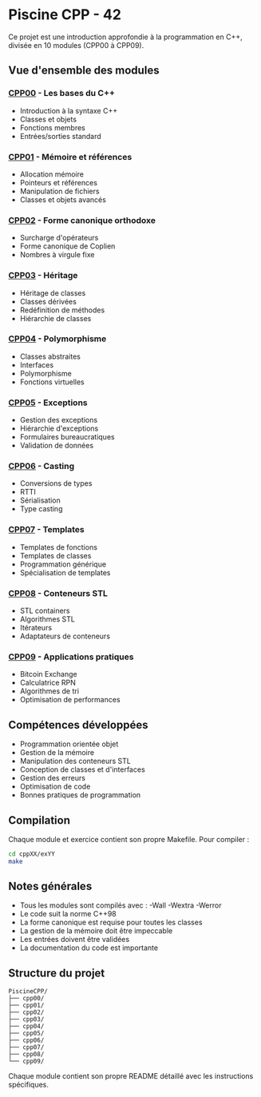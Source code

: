 # Piscine CPP - 42

Ce projet est une introduction approfondie à la programmation en C++, divisée en 10 modules (CPP00 à CPP09).

## Vue d'ensemble des modules

### [CPP00](./cpp00) - Les bases du C++
- Introduction à la syntaxe C++
- Classes et objets
- Fonctions membres
- Entrées/sorties standard

### [CPP01](./cpp01) - Mémoire et références
- Allocation mémoire
- Pointeurs et références
- Manipulation de fichiers
- Classes et objets avancés

### [CPP02](./cpp02) - Forme canonique orthodoxe
- Surcharge d'opérateurs
- Forme canonique de Coplien
- Nombres à virgule fixe

### [CPP03](./cpp03) - Héritage
- Héritage de classes
- Classes dérivées
- Redéfinition de méthodes
- Hiérarchie de classes

### [CPP04](./cpp04) - Polymorphisme
- Classes abstraites
- Interfaces
- Polymorphisme
- Fonctions virtuelles

### [CPP05](./cpp05) - Exceptions
- Gestion des exceptions
- Hiérarchie d'exceptions
- Formulaires bureaucratiques
- Validation de données

### [CPP06](./cpp06) - Casting
- Conversions de types
- RTTI
- Sérialisation
- Type casting

### [CPP07](./cpp07) - Templates
- Templates de fonctions
- Templates de classes
- Programmation générique
- Spécialisation de templates

### [CPP08](./cpp08) - Conteneurs STL
- STL containers
- Algorithmes STL
- Itérateurs
- Adaptateurs de conteneurs

### [CPP09](./cpp09) - Applications pratiques
- Bitcoin Exchange
- Calculatrice RPN
- Algorithmes de tri
- Optimisation de performances

## Compétences développées
- Programmation orientée objet
- Gestion de la mémoire
- Manipulation des conteneurs STL
- Conception de classes et d'interfaces
- Gestion des erreurs
- Optimisation de code
- Bonnes pratiques de programmation

## Compilation
Chaque module et exercice contient son propre Makefile. Pour compiler :
```bash
cd cppXX/exYY
make
```

## Notes générales
- Tous les modules sont compilés avec : -Wall -Wextra -Werror
- Le code suit la norme C++98
- La forme canonique est requise pour toutes les classes
- La gestion de la mémoire doit être impeccable
- Les entrées doivent être validées
- La documentation du code est importante

## Structure du projet
```
PiscineCPP/
├── cpp00/
├── cpp01/
├── cpp02/
├── cpp03/
├── cpp04/
├── cpp05/
├── cpp06/
├── cpp07/
├── cpp08/
└── cpp09/
```

Chaque module contient son propre README détaillé avec les instructions spécifiques.